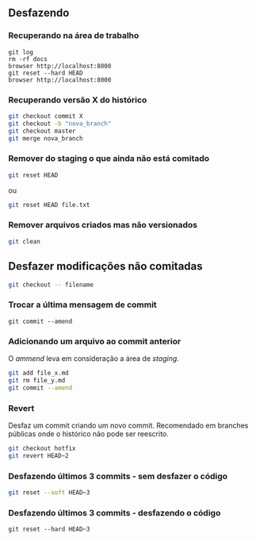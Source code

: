 Desfazendo
----------

### Recuperando na área de trabalho

```
git log
rm -rf docs
browser http://localhost:8000
git reset --hard HEAD
browser http://localhost:8000

```

### Recuperando versão X do histórico

```sh
git checkout commit X
git checkout -b "nova_branch"
git checkout master
git merge nova_branch

```

### Remover do staging o que ainda não está comitado

```sh
git reset HEAD

```

ou

```sh
git reset HEAD file.txt

```
### Remover arquivos criados mas não versionados

```sh
git clean

```


Desfazer modificações não comitadas
-----------------------------------

```sh
git checkout -- filename

```


### Trocar a última mensagem de commit

```
git commit --amend

```

### Adicionando um arquivo ao commit anterior

O *ammend* leva em consideração a área de *staging*.

```sh
git add file_x.md
git rm file_y.md
git commit --amend

```

### Revert

Desfaz um commit criando um novo commit. Recomendado em branches
públicas onde o histórico não pode ser reescrito.

```sh
git checkout hotfix
git revert HEAD~2

```

### Desfazendo últimos 3 commits - sem desfazer o código

```sh
git reset --soft HEAD~3

```

### Desfazendo últimos 3 commits - desfazendo o código

```
git reset --hard HEAD~3

```

